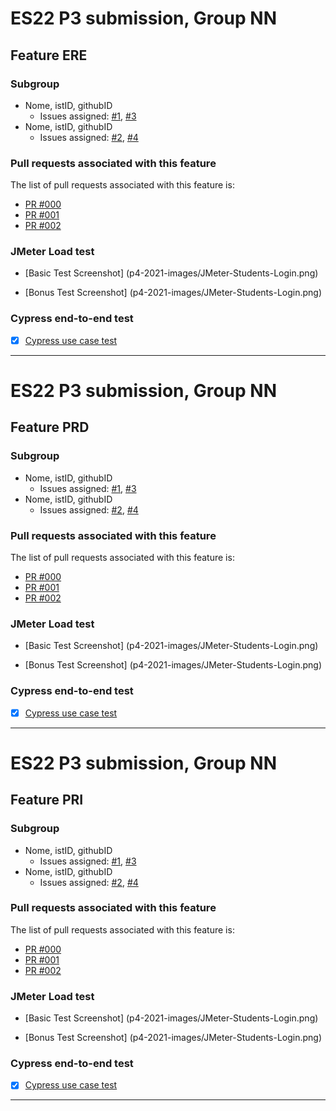 # ES22 P3 submission, Group NN

## Feature ERE

### Subgroup
 - Nome, istID, githubID
   + Issues assigned: [#1](https://github.com), [#3](https://github.com)
 - Nome, istID, githubID
   + Issues assigned: [#2](https://github.com), [#4](https://github.com)
 
### Pull requests associated with this feature

The list of pull requests associated with this feature is:

 - [PR #000](https://github.com)
 - [PR #001](https://github.com)
 - [PR #002](https://github.com)

### JMeter Load test

- [Basic Test Screenshot] (p4-2021-images/JMeter-Students-Login.png)


- [Bonus Test Screenshot] (p4-2021-images/JMeter-Students-Login.png)

### Cypress end-to-end test

- [x] [Cypress use case test](https://github.com)

---

# ES22 P3 submission, Group NN

## Feature PRD

### Subgroup
 - Nome, istID, githubID
   + Issues assigned: [#1](https://github.com), [#3](https://github.com)
 - Nome, istID, githubID
   + Issues assigned: [#2](https://github.com), [#4](https://github.com)
 
### Pull requests associated with this feature

The list of pull requests associated with this feature is:

 - [PR #000](https://github.com)
 - [PR #001](https://github.com)
 - [PR #002](https://github.com)

### JMeter Load test

- [Basic Test Screenshot] (p4-2021-images/JMeter-Students-Login.png)


- [Bonus Test Screenshot] (p4-2021-images/JMeter-Students-Login.png)

### Cypress end-to-end test

- [x] [Cypress use case test](https://github.com)

---

# ES22 P3 submission, Group NN

## Feature PRI

### Subgroup
 - Nome, istID, githubID
   + Issues assigned: [#1](https://github.com), [#3](https://github.com)
 - Nome, istID, githubID
   + Issues assigned: [#2](https://github.com), [#4](https://github.com)
 
### Pull requests associated with this feature

The list of pull requests associated with this feature is:

 - [PR #000](https://github.com)
 - [PR #001](https://github.com)
 - [PR #002](https://github.com)

### JMeter Load test

- [Basic Test Screenshot] (p4-2021-images/JMeter-Students-Login.png)


- [Bonus Test Screenshot] (p4-2021-images/JMeter-Students-Login.png)

### Cypress end-to-end test

- [x] [Cypress use case test](https://github.com)

---

